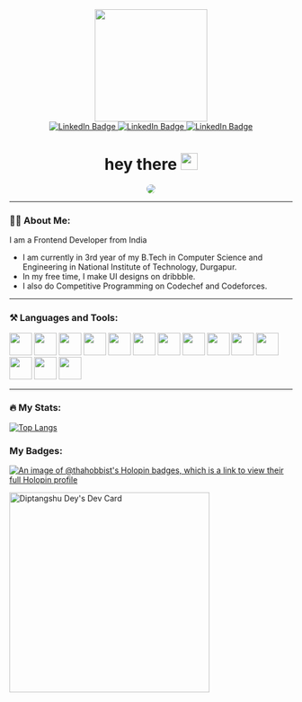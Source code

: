 <div id="header" align="center">
  <img src="https://media.giphy.com/media/jdPMeyv9rn0hZHh8n9/giphy.gif" width="200"/>
  <div id="badges">
    <a href="https://www.linkedin.com/in/diptangshu-dey-3b656a200/">
        <img src="https://img.shields.io/badge/LinkedIn-blue?style=for-the-badge&logo=linkedin&logoColor=white" alt="LinkedIn Badge"/>
    </a>
    <a href="https://dribbble.com/Tha_Hobbist">
        <img src="https://img.shields.io/badge/dribbble-red?style=for-the-badge&logo=dribbble&logoColor=white" alt="LinkedIn Badge"/>
    </a>
    <a href="https://dribbble.com/Tha_Hobbist">
        <img src="https://img.shields.io/badge/mail-brightgreen?style=for-the-badge&logo=gmail&logoColor=white" alt="LinkedIn Badge"/>
    </a> 
  </div>
  <h1>
    hey there
    <img src="https://media.giphy.com/media/hvRJCLFzcasrR4ia7z/giphy.gif" width="30px"/>
  </h1>
</div>
<div align="center">
  <img src="https://media.giphy.com/media/L8K62iTDkzGX6/giphy.gif" style="border-radius: 10px;"/>
</div>

---

### :man_technologist: About Me:

I am a Frontend Developer from India

-   I am currently in 3rd year of my B.Tech in Computer Science and Engineering in National Institute of Technology, Durgapur.
-   In my free time, I make UI designs on dribbble.
-   I also do Competitive Programming on Codechef and Codeforces.

---

### :hammer_and_pick: Languages and Tools:

<div>
    <img src="https://cdn.jsdelivr.net/gh/devicons/devicon/icons/c/c-original.svg" width="40" height="40" />
    <img src="https://cdn.jsdelivr.net/gh/devicons/devicon/icons/cplusplus/cplusplus-original.svg" width="40" height="40" />
    <img src="https://cdn.jsdelivr.net/gh/devicons/devicon/icons/python/python-original.svg" width="40" height="40" />
    <img src="https://cdn.jsdelivr.net/gh/devicons/devicon/icons/html5/html5-original.svg" width="40" height="40" />
    <img src="https://cdn.jsdelivr.net/gh/devicons/devicon/icons/css3/css3-original.svg" width="40" height="40" />
    <img src="https://cdn.jsdelivr.net/gh/devicons/devicon/icons/javascript/javascript-original.svg" width="40" height="40" />
    <img src="https://cdn.jsdelivr.net/gh/devicons/devicon/icons/vuejs/vuejs-original.svg" width="40" height="40" />
    <img src="https://cdn.jsdelivr.net/gh/devicons/devicon/icons/react/react-original.svg" width="40" height="40" />
    <img src="https://cdn.jsdelivr.net/gh/devicons/devicon/icons/nodejs/nodejs-original.svg" width="40" height="40" />
    <img src="https://cdn.jsdelivr.net/gh/devicons/devicon/icons/vuetify/vuetify-original.svg" width="40" height="40" />
    <img src="https://cdn.jsdelivr.net/gh/devicons/devicon/icons/solidity/solidity-original.svg" width="40" height="40" />
    <img src="https://cdn.jsdelivr.net/gh/devicons/devicon/icons/git/git-original.svg" width="40" height="40" />
    <img src="https://cdn.jsdelivr.net/gh/devicons/devicon/icons/mongodb/mongodb-original.svg" width="40" height="40" />
    <img src="https://cdn.jsdelivr.net/gh/devicons/devicon/icons/firebase/firebase-plain.svg" width="40" height="40" />
</div>

---

### :fire: My Stats:

[![Top Langs](https://github-readme-stats.vercel.app/api/top-langs/?username=ThaHobbyist&layout=compact&theme=vision-friendly-dark)](https://github.com/anuraghazra/github-readme-stats)

### My Badges: 

[![An image of @thahobbist's Holopin badges, which is a link to view their full Holopin profile](https://holopin.me/thahobbist)](https://holopin.io/@thahobbist)

<a href="https://app.daily.dev/tha_hobbist"><img src="https://api.daily.dev/devcards/v2/rKPl71jSnG9mb7uRIcnlL.png?r=uqy" width="356" alt="Diptangshu Dey's Dev Card"/></a>
